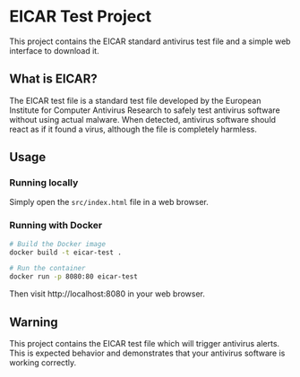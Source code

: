 # EICAR Test Project

This project contains the EICAR standard antivirus test file and a simple web interface to download it.

## What is EICAR?

The EICAR test file is a standard test file developed by the European Institute for Computer Antivirus Research to safely test antivirus software without using actual malware. When detected, antivirus software should react as if it found a virus, although the file is completely harmless.

## Usage

### Running locally

Simply open the `src/index.html` file in a web browser.

### Running with Docker

```bash
# Build the Docker image
docker build -t eicar-test .

# Run the container
docker run -p 8080:80 eicar-test
```

Then visit http://localhost:8080 in your web browser.

## Warning

This project contains the EICAR test file which will trigger antivirus alerts. This is expected behavior and demonstrates that your antivirus software is working correctly.